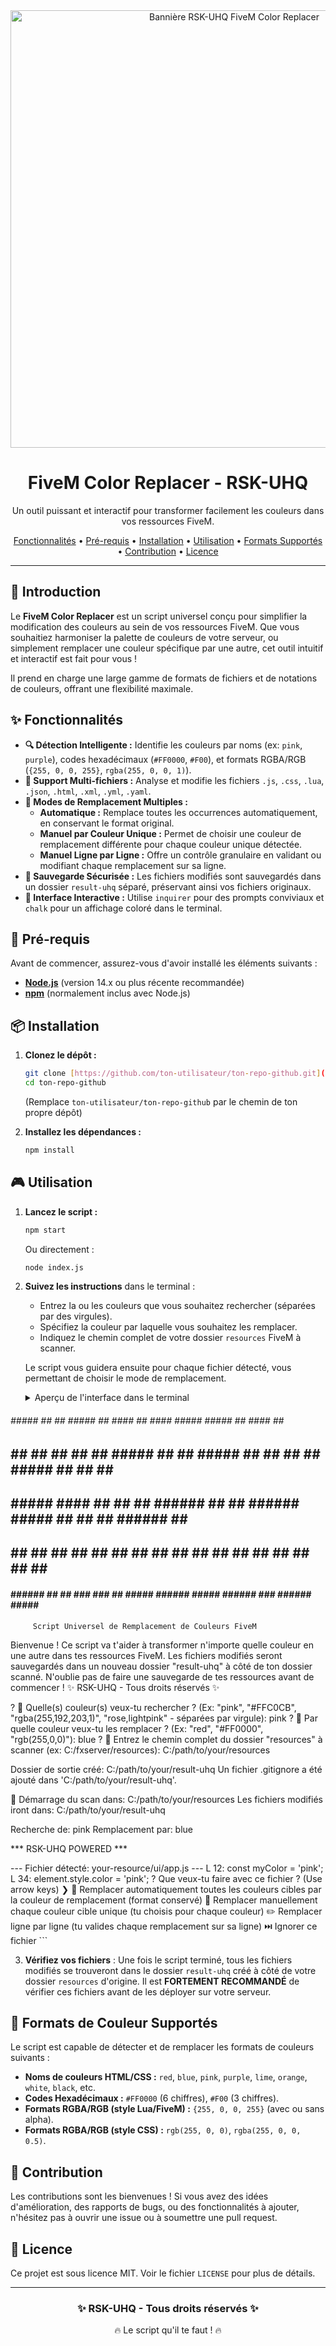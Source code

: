 <div align="center">
  <img src="https://i.imgur.com/your-awesome-banner.png" alt="Bannière RSK-UHQ FiveM Color Replacer" width="700"/>
  <h1>FiveM Color Replacer - RSK-UHQ</h1>
  <p>Un outil puissant et interactif pour transformer facilement les couleurs dans vos ressources FiveM.</p>
  <p>
    <a href="#fonctionnalités">Fonctionnalités</a> •
    <a href="#pré-requis">Pré-requis</a> •
    <a href="#installation">Installation</a> •
    <a href="#utilisation">Utilisation</a> •
    <a href="#formats-de-couleur-supportés">Formats Supportés</a> •
    <a href="#contribution">Contribution</a> •
    <a href="#licence">Licence</a>
  </p>
</div>

---

## 🌟 Introduction

Le **FiveM Color Replacer** est un script universel conçu pour simplifier la modification des couleurs au sein de vos ressources FiveM. Que vous souhaitiez harmoniser la palette de couleurs de votre serveur, ou simplement remplacer une couleur spécifique par une autre, cet outil intuitif et interactif est fait pour vous !

Il prend en charge une large gamme de formats de fichiers et de notations de couleurs, offrant une flexibilité maximale.

## ✨ Fonctionnalités

* **🔍 Détection Intelligente :** Identifie les couleurs par noms (ex: `pink`, `purple`), codes hexadécimaux (`#FF0000`, `#F00`), et formats RGBA/RGB (`{255, 0, 0, 255}`, `rgba(255, 0, 0, 1)`).
* **📂 Support Multi-fichiers :** Analyse et modifie les fichiers `.js`, `.css`, `.lua`, `.json`, `.html`, `.xml`, `.yml`, `.yaml`.
* **🤖 Modes de Remplacement Multiples :**
    * **Automatique :** Remplace toutes les occurrences automatiquement, en conservant le format original.
    * **Manuel par Couleur Unique :** Permet de choisir une couleur de remplacement différente pour chaque couleur unique détectée.
    * **Manuel Ligne par Ligne :** Offre un contrôle granulaire en validant ou modifiant chaque remplacement sur sa ligne.
* **💾 Sauvegarde Sécurisée :** Les fichiers modifiés sont sauvegardés dans un dossier `result-uhq` séparé, préservant ainsi vos fichiers originaux.
* **🌈 Interface Interactive :** Utilise `inquirer` pour des prompts conviviaux et `chalk` pour un affichage coloré dans le terminal.

## 🚀 Pré-requis

Avant de commencer, assurez-vous d'avoir installé les éléments suivants :

* [**Node.js**](https://nodejs.org/en/download/) (version 14.x ou plus récente recommandée)
* [**npm**](https://docs.npmjs.com/downloading-and-installing-node-js-and-npm) (normalement inclus avec Node.js)

## 📦 Installation

1.  **Clonez le dépôt :**
    ```bash
    git clone [https://github.com/ton-utilisateur/ton-repo-github.git](https://github.com/ton-utilisateur/ton-repo-github.git)
    cd ton-repo-github
    ```
    (Remplace `ton-utilisateur/ton-repo-github` par le chemin de ton propre dépôt)

2.  **Installez les dépendances :**
    ```bash
    npm install
    ```

## 🎮 Utilisation

1.  **Lancez le script :**
    ```bash
    npm start
    ```
    Ou directement :
    ```bash
    node index.js
    ```

2.  **Suivez les instructions** dans le terminal :
    * Entrez la ou les couleurs que vous souhaitez rechercher (séparées par des virgules).
    * Spécifiez la couleur par laquelle vous souhaitez les remplacer.
    * Indiquez le chemin complet de votre dossier `resources` FiveM à scanner.

    Le script vous guidera ensuite pour chaque fichier détecté, vous permettant de choisir le mode de remplacement.

    <details>
      <summary>Aperçu de l'interface dans le terminal</summary>

    ```
                   ###                 ##     ###                        ###                          ##                 ###
                    ##                 ##      ##                         ##                          ##                  ##
 ######    #####    ##  ##            #####    ##       ####              ##       ####     #####    #####                ##    ####    ##  ##
  ##  ##  ##        ## ##              ##      #####   ##  ##             #####   ##  ##   ##         ##               #####   ##  ##   ##  ##
  ##       #####    ####               ##      ##  ##  ######             ##  ##  ######    #####     ##              ##  ##   ######   ##  ##
  ##           ##   ## ##              ## ##   ##  ##  ##                 ##  ##  ##            ##    ## ##           ##  ##   ##        ####
 ####     ######    ##  ##              ###   ###  ##   #####            ######    #####   ######      ###             ######   #####     ##

         Script Universel de Remplacement de Couleurs FiveM

Bienvenue ! Ce script va t'aider à transformer n'importe quelle couleur en une autre dans tes ressources FiveM.
Les fichiers modifiés seront sauvegardés dans un nouveau dossier "result-uhq" à côté de ton dossier scanné.
N'oublie pas de faire une sauvegarde de tes ressources avant de commencer !
✨ RSK-UHQ - Tous droits réservés ✨

? 🎨 Quelle(s) couleur(s) veux-tu rechercher ? (Ex: "pink", "#FFC0CB", "rgba(255,192,203,1)", "rose,lightpink" - séparées par virgule): pink
? 🌈 Par quelle couleur veux-tu les remplacer ? (Ex: "red", "#FF0000", "rgb(255,0,0)"): blue
? 📁 Entrez le chemin complet du dossier "resources" à scanner (ex: C:/fxserver/resources): C:/path/to/your/resources

  Dossier de sortie créé: C:/path/to/your/result-uhq
  Un fichier .gitignore a été ajouté dans 'C:/path/to/your/result-uhq'.

🚀 Démarrage du scan dans: C:/path/to/your/resources
Les fichiers modifiés iront dans: C:/path/to/your/result-uhq

Recherche de: pink
Remplacement par: blue

*** RSK-UHQ POWERED ***

--- Fichier détecté: your-resource/ui/app.js ---
  L   12: const myColor = 'pink';
  L   34: element.style.color = 'pink';
? Que veux-tu faire avec ce fichier ? (Use arrow keys)
❯ 🔄 Remplacer automatiquement toutes les couleurs cibles par la couleur de remplacement (format conservé)
  🎨 Remplacer manuellement chaque couleur cible unique (tu choisis pour chaque couleur)
  ✏️ Remplacer ligne par ligne (tu valides chaque remplacement sur sa ligne)
  ⏭️ Ignorer ce fichier
    ```
    </details>

3.  **Vérifiez vos fichiers** : Une fois le script terminé, tous les fichiers modifiés se trouveront dans le dossier `result-uhq` créé à côté de votre dossier `resources` d'origine. Il est **FORTEMENT RECOMMANDÉ** de vérifier ces fichiers avant de les déployer sur votre serveur.

## 🎨 Formats de Couleur Supportés

Le script est capable de détecter et de remplacer les formats de couleurs suivants :

* **Noms de couleurs HTML/CSS :** `red`, `blue`, `pink`, `purple`, `lime`, `orange`, `white`, `black`, etc.
* **Codes Hexadécimaux :** `#FF0000` (6 chiffres), `#F00` (3 chiffres).
* **Formats RGBA/RGB (style Lua/FiveM) :** `{255, 0, 0, 255}` (avec ou sans alpha).
* **Formats RGBA/RGB (style CSS) :** `rgb(255, 0, 0)`, `rgba(255, 0, 0, 0.5)`.

## 🤝 Contribution

Les contributions sont les bienvenues ! Si vous avez des idées d'amélioration, des rapports de bugs, ou des fonctionnalités à ajouter, n'hésitez pas à ouvrir une issue ou à soumettre une pull request.

## 📄 Licence

Ce projet est sous licence MIT. Voir le fichier `LICENSE` pour plus de détails.

---

<div align="center">
  <h3>✨ RSK-UHQ - Tous droits réservés ✨</h3>
  <p>🔥 Le script qu'il te faut ! 🔥</p>
</div>
